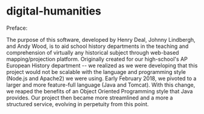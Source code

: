 # digital-humanities

Preface: 

The purpose of this software, developed by Henry Deal, Johnny Lindbergh, and Andy Wood, 
is to aid school history departments in the teaching and comprehension of virtually any 
historical subject through web-based mapping/projection platform. Originally created for our 
high-school's AP European History department -- we realized as we were developing that this 
project would not be scalable with the language and programming style (Node.js and Apache2) 
we were using. Early February 2018, we pivoted to a larger and more feature-full language 
(Java and Tomcat). With this change, we reaped the benefits of an Object Oriented Programming 
style that Java provides. Our project then became more streamlined and a more a structured 
service, evolving in perpetuity from this point. 




